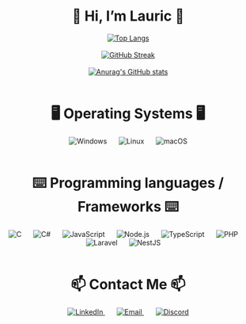 <div align="center">
  <h1>👋 Hi, I’m Lauric 👋</h1>

  <a href="https://github.com/anuraghazra/github-readme-stats">
    <img src="https://github-readme-stats.vercel.app/api/top-langs/?username=Dulery&layout=donut&theme=dark" alt="Top Langs" />
  </a>
  <br>
  <br>
  <a href="https://git.io/streak-stats">
    <img src="https://streak-stats.demolab.com/?user=Dulery&theme=dark" alt="GitHub Streak" />
  </a>
  <br>
  <br>
  <a href="https://github.com/Dulery/github-readme-stats">
    <img src="https://github-readme-stats.vercel.app/api?username=Dulery&show_icons=true&theme=transparent" alt="Anurag's GitHub stats" />
  </a>
  <br><br>
  <h1>🖥️ Operating Systems 🖥️</h1>
  <img src="https://img.icons8.com/color/48/000000/windows-10.png" alt="Windows" />&nbsp;&nbsp;&nbsp;&nbsp;&nbsp;
  <img src="https://img.icons8.com/color/48/000000/linux.png" alt="Linux" />&nbsp;&nbsp;&nbsp;&nbsp;&nbsp;
  <img src="https://img.icons8.com/color/48/000000/mac-os.png" alt="macOS" />
  <br>
  <br>
  <h1>⌨️​ Programming languages / Frameworks ⌨️</h1>
  <img src="https://img.icons8.com/color/48/000000/c-programming.png" alt="C" />&nbsp;&nbsp;&nbsp;&nbsp;&nbsp;
  <img src="https://img.icons8.com/color/48/000000/c-sharp-logo.png" alt="C#" />&nbsp;&nbsp;&nbsp;&nbsp;&nbsp;
  <img src="https://img.icons8.com/color/48/000000/javascript.png" alt="JavaScript" />&nbsp;&nbsp;&nbsp;&nbsp;&nbsp;
  <img src="https://img.icons8.com/color/48/000000/nodejs.png" alt="Node.js" />&nbsp;&nbsp;&nbsp;&nbsp;&nbsp;
  <img src="https://img.icons8.com/color/48/000000/typescript.png" alt="TypeScript" />&nbsp;&nbsp;&nbsp;&nbsp;&nbsp;
  <img src="https://img.icons8.com/officel/48/000000/php-logo.png" alt="PHP" />&nbsp;&nbsp;&nbsp;&nbsp;&nbsp;
  <img src="https://img.icons8.com/fluency/48/000000/laravel.png" alt="Laravel" />&nbsp;&nbsp;&nbsp;&nbsp;&nbsp;
  <img src="https://img.icons8.com/color/48/000000/nestjs.png" alt="NestJS" />&nbsp;&nbsp;&nbsp;&nbsp;&nbsp;
  <br><br>
  <h1>📫 Contact Me 📫</h1>
  <a href="https://www.linkedin.com/in/lauric-dulery/">
    <img src="https://img.icons8.com/color/48/000000/linkedin.png" alt="LinkedIn" />
  </a>&nbsp;&nbsp;&nbsp;&nbsp;&nbsp;
  <a href="mailto:lauric.dulery@epitech.eu">
    <img src="https://img.icons8.com/color/48/000000/email.png" alt="Email" />
  </a>&nbsp;&nbsp;&nbsp;&nbsp;&nbsp;
  <a href="https://discord.com/users/lauric06">
    <img src="https://img.icons8.com/color/48/000000/discord-logo.png" alt="Discord" />
  </a>
  <br>
  <br>
  
</div>

